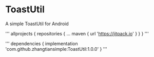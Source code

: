 # ToastUtil
A simple ToastUtil for Android


'''
allprojects {
		repositories {
			...
			maven { url 'https://jitpack.io' }
		}
	}
'''

'''
dependencies {
	        implementation 'com.github.zhangtiansimple:ToastUtil:1.0.0'
	}
'''
